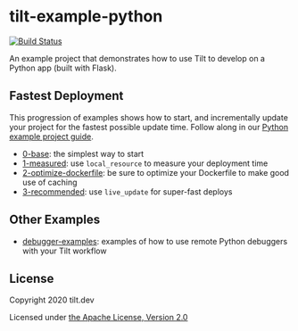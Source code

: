 # tilt-example-python

[![Build Status](https://circleci.com/gh/windmilleng/tilt-example-python/tree/master.svg?style=shield)](https://circleci.com/gh/windmilleng/tilt-example-python)

An example project that demonstrates how to use Tilt to develop on a Python app (built with Flask).

## Fastest Deployment

This progression of examples shows how to start, and incrementally update your project for the fastest possible update time. Follow along in our [Python example project guide](https://docs.tilt.dev/example_python.html).

- [0-base](0-base): the simplest way to start
- [1-measured](1-measured): use `local_resource` to measure your deployment time
- [2-optimize-dockerfile](2-optimize-dockerfile): be sure to optimize your Dockerfile to make good use of caching
- [3-recommended](3-recommended): use `live_update` for super-fast deploys

## Other Examples
- [debugger-examples](debugger-examples): examples of how to use remote Python debuggers with your Tilt workflow

## License

Copyright 2020 tilt.dev

Licensed under [the Apache License, Version 2.0](LICENSE)
